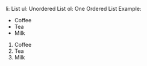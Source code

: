 
li: List
ul: Unordered List
ol: One Ordered List
Example:
<ul>
    <li>Coffee</li>
    <li>Tea</li>
    <li>Milk</li>
</ul>
<ol>
    <li>Coffee</li>
    <li>Tea</li>
    <li>Milk</li>
</ol>
